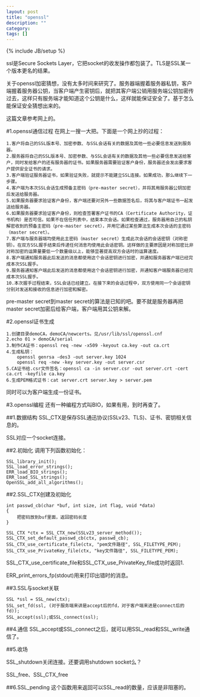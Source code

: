 ```yaml
---
layout: post
title: "openssl"
description: ""
category: 
tags: []
---
```

{% include JB/setup %}

ssl是Secure Sockets Layer，它把socket的收发操作都包装了。TLS是SSL某一个版本更名的结果。

关于openssl加密猜想，没有太多时间来研究了。服务器端握着服务器私钥，客户端握着服务器公钥，当客户端产生密钥后，就把其客户端公销用服务端公钥加密传过去，这样只有服务端才能知道这个公钥是什么，这样就能保证安全了。基于怎么能保证安全猜想出来的。

这篇文章参考网上的。

#1.openssl通信过程
在网上一搜一大把。下面是一个网上抄的过程：

    1.客户将自己的SSL版本号、加密参数、与SSL会话有关的数据及其他一些必要信息发送到服务器。
    2.服务器将自己的SSL版本号、加密参数、与SSL会话有关的数据及其他一些必要信息发送给客户，同时发给客户的还有服务器的证书。如果服务器需要验证客户身份，服务器还会发出要求客户提供安全证书的请求。
    3.客户端验证服务器证书，如果验证失败，就提示不能建立SSL连接。如果成功，那么继续下一步骤。
    4.客户端为本次SSL会话生成预备主密码（pre-master secret），并将其用服务器公钥加密后发送给服务器。
    5.如果服务器要求验证客户身份，客户端还要对另外一些数据签名后，将其与客户端证书一起发送给服务器。
    6.如果服务器要求验证客户身份，则检查签署客户证书的CA（Certificate Authority，证书机构）是否可信。如果不在信任列表中，结束本次会话。如果检查通过，服务器用自己的私钥解密收到的预备主密码（pre-master secret），并用它通过某些算法生成本次会话的主密码（master secret）。
    7.客户端与服务器端均使用此主密码（master secret）生成此次会话的会话密钥（对称密钥）。在双方SSL握手结束后传递任何消息均使用此会话密钥。这样做的主要原因是对称加密比非对称加密的运算量要低一个数量级以上，能够显著提高双方会话时的运算速度。
    8.客户端通知服务器此后发送的消息都使用这个会话密钥进行加密，并通知服务器客户端已经完成本次SSL握手。
    9.服务器通知客户端此后发送的消息都使用这个会话密钥进行加密，并通知客户端服务器已经完成本次SSL握手。
    10.本次握手过程结束，SSL会话已经建立。在接下来的会话过程中，双方使用同一个会话密钥分别对发送和接收的信息进行加密和解密。

pre-master secret到master secret的算法是已知的吧。要不就是服务器再把master secret加密后给客户端，客户端用其公钥来解。

#2.openssl证书生成

    1.创建目录demoCA，demoCA/newcerts。见/usr/lib/ssl/openssl.cnf
    2.echo 01 > demoCA/serial
    3.制作CA证书：openssl req -new -x509 -keyout ca.key -out ca.crt
    4.生成私钥：
        openssl genrsa -des3 -out server.key 1024
        openssl req -new -key server.key -out server.csr
    5.CA证书给.csr文件签名：openssl ca -in server.csr -out server.crt -cert ca.crt -keyfile ca.key
    6.生成PEM格式证书：cat server.crt server.key > server.pem

同时可以为客户端生成一份证书。

#3.openssl编程
还有一种编程方式叫BIO，如果有用，到时再查了。

##1.数据结构
SSL_CTX是保存SSL通迅协议(SSLv23、TLS)、证书、密钥相关信息的。

SSL对应一个socket连接。

##2.初始化
调用下列函数初始化：

    SSL_library_init();  
    SSL_load_error_strings();  
    ERR_load_BIO_strings();  
    ERR_load_SSL_strings();  
    OpenSSL_add_all_algorithms();

##2.SSL_CTX创建及初始化

    int passwd_cb(char *buf, int size, int flag, void *data)
    {
        把密码放到buf里面，返回密码长度
    }

    SSL_CTX *ctx = SSL_CTX_new(SSLv23_server_method());
    SSL_CTX_set_default_passwd_cb(ctx, passwd_cb);
    SSL_CTX_use_certificate_file(ctx, "pem文件路径", SSL_FILETYPE_PEM);
    SSL_CTX_use_PrivateKey_file(ctx, "key文件路径", SSL_FILETYPE_PEM);

SSL_CTX_use_certificate_file和SSL_CTX_use_PrivateKey_file成功时返回1.

ERR_print_errors_fp(stdout)用来打印出错时的消息。

##3.SSL与socket关联

    SSL *ssl = SSL_new(ctx);
    SSL_set_fd(ssl, (对于服务端来讲是accept后的fd，对于客户端来进是connect后的fd));
    SSL_accept(ssl);或SSL_connect(ssl);

##4.通信
SSL_accept或SSL_connect之后，就可以用SSL_read和SSL_write通信了。

##5.收场

SSL_shutdown关闭连接。还要调用shutdown socket么？

SSL_free、SSL_CTX_free

##6.SSL_pending
这个函数用来返回可以SSL_read的数量，应该是非阻塞的。

